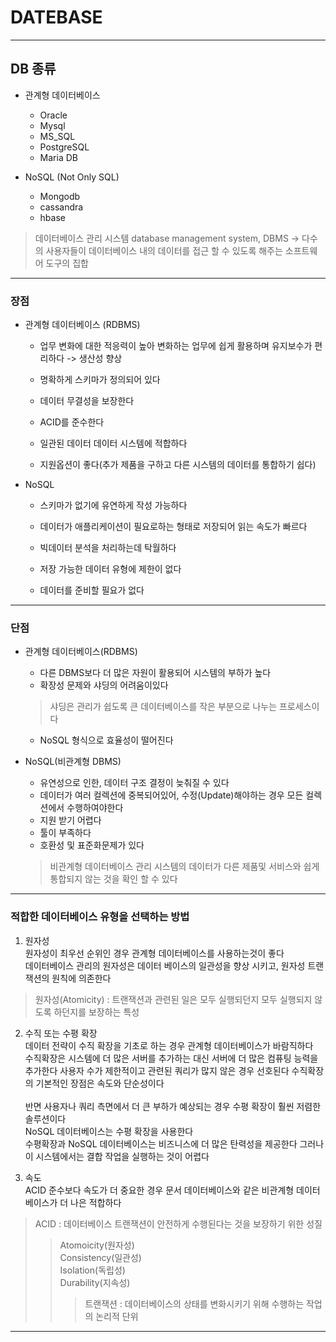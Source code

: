 # DATEBASE
---
## DB 종류
- 관계형 데이터베이스
    - Oracle
    - Mysql
    - MS_SQL
    - PostgreSQL
    - Maria DB

- NoSQL (Not Only SQL)
    - Mongodb
    - cassandra
    - hbase


> 데이터베이스 관리 시스템
database management system, DBMS -> 다수의 사용자들이 데이터베이스 내의 데이터를 접근 할 수 있도록 해주는 소프트웨어 도구의 집합
---
### 장점
- 관계형 데이터베이스 (RDBMS)   
    - 업무 변화에 대한 적응력이 높아 변화하는 업무에 쉽게 활용하며 유지보수가 편리하다 -> 생산성 향상   

    - 명확하게 스키마가 정의되어 있다   
    - 데이터 무결성을 보장한다   
    - ACID를 준수한다   
    - 일관된 데이터 데이터 시스템에 적합하다   
    - 지원옵션이 좋다(추가 제품을 구하고 다른 시스템의 데이터를 통합하기 쉽다)

- NoSQL   
    - 스키마가 없기에 유연하게 작성 가능하다   

    - 데이터가 애플리케이션이 필요로하는 형태로 저장되어 읽는 속도가 빠르다   
    - 빅데이터 분석을 처리하는데 탁월하다   
    - 저장 가능한 데이터 유형에 제한이 없다   
    - 데이터를 준비할 필요가 없다

---
### 단점
- 관계형 데이터베이스(RDBMS)  
    - 다른 DBMS보다 더 많은 자원이 활용되어 시스템의 부하가 높다
    - 확장성 문제와 샤딩의 어려움이있다
    > 샤딩은 관리가 쉽도록 큰 데이터베이스를 작은 부분으로 나누는 프로세스이다
    - NoSQL 형식으로 효율성이 떨어진다

- NoSQL(비관계형 DBMS)   
    - 유연성으로 인한, 데이터 구조 결정이 늦춰질 수 있다   
    - 데이터가 여러 컬렉션에 중복되어있어, 수정(Update)해야하는 경우 모든 컬렉션에서 수행하여야한다
    - 지원 받기 어렵다
    - 툴이 부족하다
    - 호환성 및 표준화문제가 있다
    > 비관계형 데이터베이스 관리 시스템의 데이터가 다른 제품및 서비스와 쉽게 통합되지 않는 것을 확인 할 수 있다

---
### 적합한 데이터베이스 유형을 선택하는 방법
1. 원자성   
원자성이 최우선 순위인 경우 관계형 데이터베이스를 사용하는것이 좋다   
데이터베이스 관리의 원자성은 데이터 베이스의 일관성을 향상 시키고, 원자성 트랜잭션의 원칙에 의존한다
> 원자성(Atomicity) : 트랜잭션과 관련된 일은 모두 실행되던지 모두 실행되지 않도록 하던지를 보장하는 특성

2. 수직 또는 수평 확장   
데이터 전략이 수직 확장을 기초로 하는 경우 관계형 데이터베이스가 바람직하다   
수직확장은 시스템에 더 많은 서버를 추가하는 대신 서버에 더 많은 컴퓨팅 능력을 추가한다 사용자 수가 제한적이고 관련된 쿼리가 많지 않은 경우 선호된다    수직확장의 기본적인 장점은 속도와 단순성이다<br><br>
반면 사용자나 쿼리 측면에서 더 큰 부하가 예상되는 경우 수평 확장이 훨씬 저렴한 솔루션이다   
 NoSQL 데이터베이스는 수평 확장을 사용한다   
수평확장과 NoSQL 데이터베이스는 비즈니스에 더 많은 탄력성을 제공한다 그러나 이 시스템에서는 결합 작업을 실행하는 것이 어렵다

3. 속도   
ACID 준수보다 속도가 더 중요한 경우 문서 데이터베이스와 같은 비관계형 데이터베이스가 더 나은 적합하다
> ACID : 데이터베이스 트랜잭션이 안전하게 수행된다는 것을 보장하기 위한 성질
>> Atomoicity(원자성)   
Consistency(일관성)   
Isolation(독립성)   
Durability(지속성)   
>>> 트랜잭션 : 데이터베이스의 상태를 변화시키기 위해 수행하는 작업의 논리적 단위
---